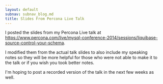 ```yaml
---
layout: default
subnav: subnav_blog.md
title: Slides From Percona Live Talk
---
```



I posted the slides from my Percona Live talk at <a href="https://www.percona.com/live/mysql-conference-2014/sessions/liquibase-source-control-your-schema">https://www.percona.com/live/mysql-conference-2014/sessions/liquibase-source-control-your-schema</a>.


I modified them from the actual talk slides to also include my speaking notes so they will be more helpful for those who were not able to make it to the talk or if you wish you took better notes.


I'm hoping to post a recorded version of the talk in the next few weeks as well.
